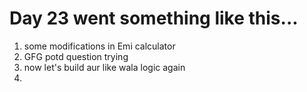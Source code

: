 # Day 23 went something like this...

1. some modifications in Emi calculator 
2. GFG potd question trying
3. now let's build aur like wala logic again 
4. 